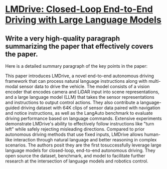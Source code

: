 # [LMDrive: Closed-Loop End-to-End Driving with Large Language Models](https://arxiv.org/abs/2312.07488)

## Write a very high-quality paragraph summarizing the paper that effectively covers the paper.

 Here is a detailed summary paragraph of the key points in the paper:

This paper introduces LMDrive, a novel end-to-end autonomous driving framework that can process natural language instructions along with multi-modal sensor data to drive the vehicle. The model consists of a vision encoder that encodes camera and LiDAR input into scene representations, and a large language model (LLM) that takes the sensor representations and instructions to output control actions. They also contribute a language-guided driving dataset with 64K clips of sensor data paired with navigation and notice instructions, as well as the LangAuto benchmark to evaluate driving performance based on language commands. Extensive experiments demonstrate LMDrive's ability to effectively follow instructions like "turn left" while safely rejecting misleading directions. Compared to prior autonomous driving methods that use fixed inputs, LMDrive allows human-like interaction through natural language and better reasoning in complex scenarios. The authors posit they are the first tosuccessfully leverage large language models for closed-loop, end-to-end autonomous driving. They open source the dataset, benchmark, and model to facilitate further research at the intersection of language models and robotics control.
